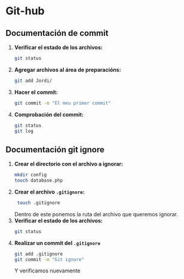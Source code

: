 # Git-hub
## Documentación de commit
1. **Verificar el estado de los archivos:**
   ```bash
   git status
2. **Agregar archivos al área de preparacións:**
   ```bash
   git add Jordi/
3. **Hacer el commit:**
   ```bash
   git commit -m "El meu primer commit"
4. **Comprobación del commit:** 
   ```bash
   git status
   git log
## Documentación git ignore
1. **Crear el directorio con el archivo a ignorar:**
    ```bash
    mkdir config
    touch database.php
2. **Crear el archivo `.gitignore`:**
    ```bash
     touch .gitignore
     ```
    Dentro de este ponemos la ruta del archivo que queremos ignorar.
3. **Verificar el estado de los archivos:**
   ```bash
   git status
4. **Realizar un commit del `.gitignore`**
   ```bash
   git add .gitignore
   git commit -m "Git ignore"
   ```
   Y verificamos nuevamente


  
  

       
  
